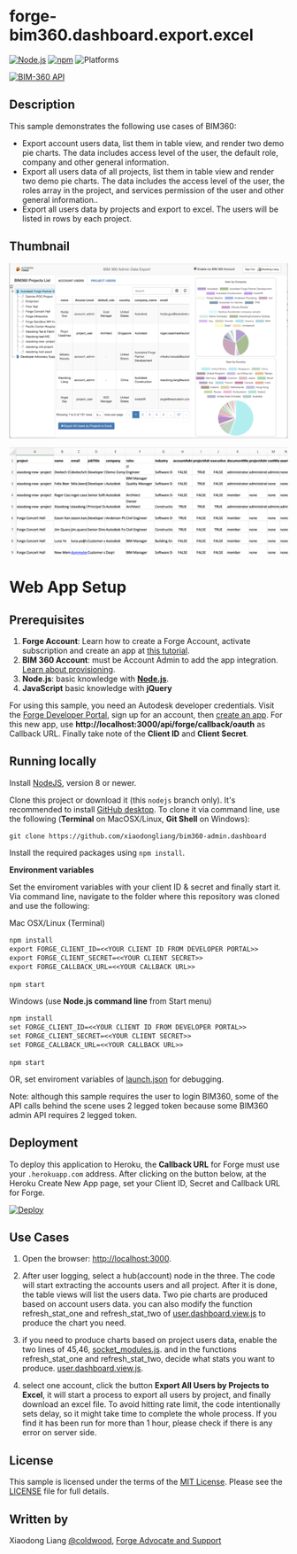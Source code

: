 # forge-bim360.dashboard.export.excel

[![Node.js](https://img.shields.io/badge/Node.js-12.19-blue.svg)](https://nodejs.org/)
[![npm](https://img.shields.io/badge/npm-6.14.8-blue.svg)](https://www.npmjs.com/)
![Platforms](https://img.shields.io/badge/Web-Windows%20%7C%20MacOS%20%7C%20Linux-lightgray.svg)

[![BIM-360 API](https://img.shields.io/badge/BIM%20360-api-green.svg)](https://forge.autodesk.com/en/docs/bim360/v1/reference/http/)

## Description
This sample demonstrates the following use cases of BIM360:

* Export account users data, list them in table view, and render two demo pie charts. The data includes access level of the user, the default role, company and other general information.
* Export all users data of all projects, list them in table view and render two demo pie charts. The data includes the access level of the user, the roles array in the project, and services permission of the user and other general information..
* Export all users data by projects and export to excel. The users will be listed in rows by each project. 


## Thumbnail
![thumbnail](/help/main.png) 

![thumbnail](/help/excel.png) 


# Web App Setup

## Prerequisites

1. **Forge Account**: Learn how to create a Forge Account, activate subscription and create an app at [this tutorial](http://learnforge.autodesk.io/#/account/). 
2. **BIM 360 Account**: must be Account Admin to add the app integration. [Learn about provisioning](https://forge.autodesk.com/blog/bim-360-docs-provisioning-forge-apps). 
3. **Node.js**: basic knowledge with [**Node.js**](https://nodejs.org/en/).
4. **JavaScript** basic knowledge with **jQuery**

For using this sample, you need an Autodesk developer credentials. Visit the [Forge Developer Portal](https://developer.autodesk.com), sign up for an account, then [create an app](https://developer.autodesk.com/myapps/create). For this new app, use **http://localhost:3000/api/forge/callback/oauth** as Callback URL. Finally take note of the **Client ID** and **Client Secret**.


## Running locally

Install [NodeJS](https://nodejs.org), version 8 or newer.

Clone this project or download it (this `nodejs` branch only). It's recommended to install [GitHub desktop](https://desktop.github.com/). To clone it via command line, use the following (**Terminal** on MacOSX/Linux, **Git Shell** on Windows):

    git clone https://github.com/xiaodongliang/bim360-admin.dashboard

Install the required packages using `npm install`.


**Environment variables**

Set the enviroment variables with your client ID & secret and finally start it. Via command line, navigate to the folder where this repository was cloned and use the following:


Mac OSX/Linux (Terminal)

    npm install
    export FORGE_CLIENT_ID=<<YOUR CLIENT ID FROM DEVELOPER PORTAL>>
    export FORGE_CLIENT_SECRET=<<YOUR CLIENT SECRET>>
    export FORGE_CALLBACK_URL=<<YOUR CALLBACK URL>>

    npm start

Windows (use **Node.js command line** from Start menu)

    npm install
    set FORGE_CLIENT_ID=<<YOUR CLIENT ID FROM DEVELOPER PORTAL>>
    set FORGE_CLIENT_SECRET=<<YOUR CLIENT SECRET>>
    set FORGE_CALLBACK_URL=<<YOUR CALLBACK URL>>

    npm start

OR, set enviroment variables of [launch.json](/.vscode/launch.json) for debugging.

Note: although this sample requires the user to login BIM360, some of the API calls behind the scene uses 2 legged token because some BIM360 admin API requires 2 legged token.

## Deployment

To deploy this application to Heroku, the **Callback URL** for Forge must use your `.herokuapp.com` address. After clicking on the button below, at the Heroku Create New App page, set your Client ID, Secret and Callback URL for Forge.

[![Deploy](https://www.herokucdn.com/deploy/button.svg)](https://heroku.com/deploy?template=https://github.com/xiaodongliang/bim360-admin.dashboard)


## Use Cases

1. Open the browser: [http://localhost:3000](http://localhost:3000). 
 

2. After user logging, select a hub(account) node in the three. The code will start extracting the accounts users and all project. After it is done, the table views will list the users data. Two pie charts are produced based on account users data. you can also modify the function refresh_stat_one and refresh_stat_two of [user.dashboard.view.js](./public/js/user.dashboard.view.js) to produce the chart you need.

3. if you need to produce charts based on project users data, enable the two lines of 45,46, [socket_modules.js](./public/js/socket_modules.js). and in the functions refresh_stat_one and refresh_stat_two, decide what stats you want to produce. [user.dashboard.view.js](./public/js/user.dashboard.view.js).

4. select one account, click the button **Export All Users by Projects to Excel**, it will start a process to export all users by project, and finally download an excel file. To avoid hitting rate limit, the code intentionally sets delay, so it might take time to complete the whole process. If you find it has been run for more than 1 hour, please check if there is any error on server side.


## License
This sample is licensed under the terms of the [MIT License](http://opensource.org/licenses/MIT). Please see the [LICENSE](LICENSE) file for full details.

## Written by
Xiaodong Liang [@coldwood](https://twitter.com/coldwood), [Forge Advocate and Support](http://forge.autodesk.com)

